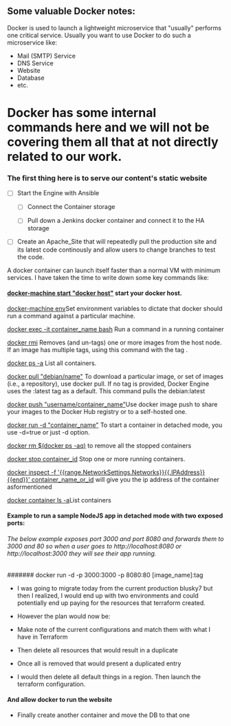 ## Some valuable Docker notes:

Docker is used to launch a lightweight microservice that "usually" performs one critical service.  Usually you want to use Docker to do such a microservice like:

- Mail (SMTP) Service
- DNS Service
- Website
- Database
- etc.



# Docker has some internal commands here and we will not be covering them all that at not directly related to our work.



### The first thing here is to serve our content's static website


- [ ] Start the Engine with Ansible
    - [ ] Connect the Container storage
    - [ ] Pull down a Jenkins docker container and connect it to the HA storage


- [ ] Create an Apache_Site that will repeatedly pull the production site and its latest code continously and allow users to change branches to test the code. 



A docker container can launch itself faster than a normal VM with minimum services.  I have taken the time to write down some key commands like:

#### [docker-machine start "docker host"](https://docs.docker.com/machine/get-started/) start your docker host.

[docker-machine env](https://docs.docker.com/machine/reference/env/)Set environment variables to dictate that docker should run a command against a particular machine.

[docker exec -it container_name bash](https://docs.docker.com/engine/reference/commandline/exec/) Run a command in a running container


[docker rmi](https://docs.docker.com/engine/reference/commandline/rmi/) Removes (and un-tags) one or more images from the host node. If an image has multiple tags, using this command with the tag .

[docker ps -a](https://docs.docker.com/engine/reference/commandline/ps/) List all containers.

[docker pull "debian/name"](https://docs.docker.com/engine/reference/commandline/pull/)  To download a particular image, or set of images (i.e., a repository), use docker pull. If no tag is provided, Docker Engine uses the :latest tag as a default. This command pulls the debian:latest

[docker push "username/container_name"](https://docs.docker.com/engine/reference/commandline/push/)Use docker image push to share your images to the Docker Hub registry or to a self-hosted one.

[docker run -d "container_name"](https://docs.docker.com/engine/reference/run/) To start a container in detached mode, you use -d=true or just -d option.

[docker rm $(docker ps -aq)](https://stackoverflow.com/questions/51894136/ubuntu-docker-rm-docker-ps-a-q-got-permission-denied) to remove all the stopped containers

[docker stop container_id](https://docs.docker.com/engine/reference/commandline/stop/) Stop one or more running containers.

[docker inspect -f '{{range.NetworkSettings.Networks}}{{.IPAddress}}{{end}}' container_name_or_id](https://stackoverflow.com/questions/17157721/how-to-get-a-docker-containers-ip-address-from-the-host) will give you the ip address of the container asformentioned

[docker container ls -a](https://docs.docker.com/engine/reference/commandline/container_ls/)List containers

#### Example to run a sample NodeJS app in detached mode with two exposed ports:

###### The below example exposes port 3000 and port 8080 and forwards them to 3000 and 80 so when a user goes to http://localhost:8080 or  http://localhost:3000 they will see their app running.

####### docker run -d -p 3000:3000 -p 8080:80 [image_name]:tag

* I was going to migrate today from the current production blusky7 but then I realized, I would end up with two environments and could potentially end up paying for the resources that terraform created.

* However the plan would now be:
* Make note of the current configurations and match them with what I have in Terraform
* Then delete all resources that would result in a duplicate 
* Once all is removed that would present a duplicated entry
* I would then delete all default things in a region.  Then launch the terraform configuration.

#### And allow docker to run the website 
- Finally create another container and move the DB to that one